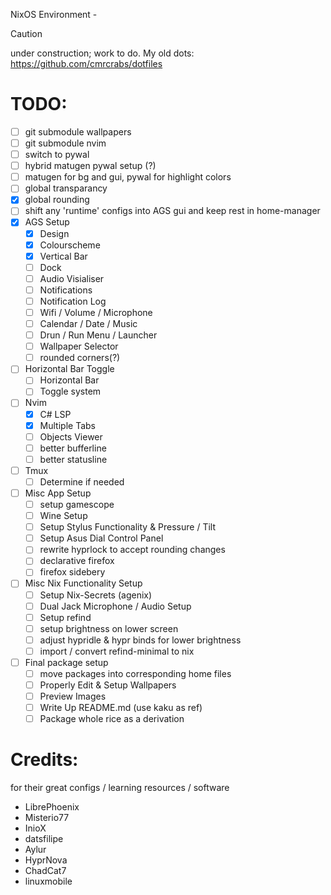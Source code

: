 NixOS Environment - <name pending>

> [!Caution]
>
> under construction; work to do.
> My old dots: https://github.com/cmrcrabs/dotfiles


# TODO: 


- [ ] git submodule wallpapers
- [ ] git submodule nvim
- [ ] switch to pywal
- [ ] hybrid matugen pywal setup (?)
- [ ] matugen for bg and gui, pywal for highlight colors
- [ ] global transparancy
- [X] global rounding
- [ ] shift any 'runtime' configs into AGS gui and keep rest in home-manager
- [X] AGS Setup
    - [X] Design
    - [X] Colourscheme
    - [X] Vertical Bar
    - [ ] Dock
    - [ ] Audio Visialiser
    - [ ] Notifications
    - [ ] Notification Log
    - [ ] Wifi / Volume / Microphone
    - [ ] Calendar / Date / Music
    - [ ] Drun / Run Menu / Launcher
    - [ ] Wallpaper Selector
    - [ ] rounded corners(?)

- [ ] Horizontal Bar Toggle
    - [ ] Horizontal Bar
    - [ ] Toggle system

- [ ] Nvim
    - [X] C# LSP
    - [X] Multiple Tabs
    - [ ] Objects Viewer
    - [ ] better bufferline
    - [ ] better statusline
- [ ] Tmux
    - [ ] Determine if needed
- [ ] Misc App Setup
    - [ ] setup gamescope
    - [ ] Wine Setup
    - [ ] Setup Stylus Functionality & Pressure / Tilt
    - [ ] Setup Asus Dial Control Panel 
    - [ ] rewrite hyprlock to accept rounding changes
    - [ ] declarative firefox
    - [ ] firefox sidebery

- [ ] Misc Nix Functionality Setup
    - [ ] Setup Nix-Secrets (agenix)
    - [ ] Dual Jack Microphone / Audio Setup
    - [ ] Setup refind 
    - [ ] setup brightness on lower screen
    - [ ] adjust hypridle & hypr binds for lower brightness
    - [ ] import / convert refind-minimal to nix

- [ ] Final package setup
    - [ ] move packages into corresponding home files
    - [ ] Properly Edit & Setup Wallpapers
    - [ ] Preview Images
    - [ ] Write Up README.md (use kaku as ref)
    - [ ] Package whole rice as a derivation

# Credits:
for their great configs / learning resources / software

- LibrePhoenix
- Misterio77
- InioX
- datsfilipe
- Aylur
- HyprNova
- ChadCat7
- linuxmobile
